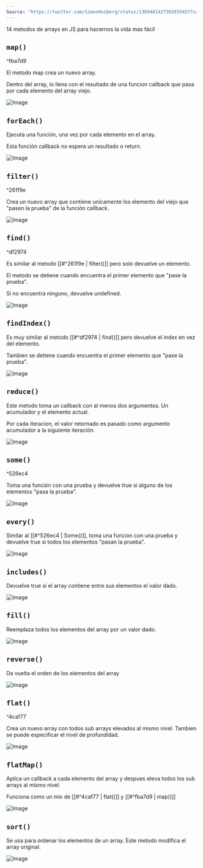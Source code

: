 ```yaml
---
Source: "https://twitter.com/SimonHoiberg/status/1389481427302035457?s=09"
---
```


14 metodos de arrays en JS para hacernos la vida mas fácil

## ```map()```

^fba7d9

El metodo map crea un nuevo array.

Dentro del array, lo llena con el resultado de una funcion callback que pasa por cada elemento del array viejo.

![Image](https://pbs.twimg.com/media/E0ht_ezX0AQBK9c?format=png&name=small)

## ```forEach()```

Ejecuta una función, una vez por cada elemento en el array.

Esta función callback no espera un resultado o return.

![Image](https://pbs.twimg.com/media/E0ht_egWYAEqff5?format=png&name=small)

## ```filter()```

^261f9e

Crea un nuevo array que contiene unicamente los elemento del viejo que "pasen la prueba" de la función callback.

![Image](https://pbs.twimg.com/media/E0ht_evXMAMbm7S?format=png&name=small)

## ```find()```

^df2974

Es similar al metodo [[#^261f9e | filter()]] pero solo devuelve un elemento.

El metodo se detiene cuando encuentra el primer elemento que "pase la prueba".

Si no encuentra ninguno, devuelve undefined.

![Image](https://pbs.twimg.com/media/E0ht_eZXsAM7pZf?format=png&name=small)

## ```findIndex()```

Es muy similar al metodo [[#^df2974 | find()]] pero devuelve el index en vez del elemento.

Tambien se detiene cuando encuentra el primer elemento que "pase la prueba".

![Image](https://pbs.twimg.com/media/E0ht_e5XsAUusSz?format=png&name=small)

## ```reduce()```

Este metodo toma un callback con al menos dos argumentos. Un acumulador y el elemento actual.

Por cada iteracion, el valor retornado es pasado como argumento acumulador a la siguiente iteración.

![Image](https://pbs.twimg.com/media/E0ht_ezX0AM-ahP?format=png&name=small)

## ```some()```

^526ec4

Toma una función con una prueba y devuelve true si alguno de los elementos "pasa la prueba".

![Image](https://pbs.twimg.com/media/E0ht_ecXEAEKjLw?format=png&name=small)

## ```every()```

Similar al [[#^526ec4 | Some()]], toma una funcion con una prueba y devuelve true si todos los elementos "pasan la prueba".

![Image](https://pbs.twimg.com/media/E0ht_efXMAAmpHD?format=png&name=small)

## ```includes()```

Devuelve true si el array contiene entre sus elementos el valor dado.

![Image](https://pbs.twimg.com/media/E0ht_evXEAINrqo?format=png&name=small)

## ```fill()```

Reemplaza todos los elementos del array por un valor dado.

![Image](https://pbs.twimg.com/media/E0ht_eeWYAEHJxi?format=png&name=small)

## ```reverse()```

Da vuelta el orden de los elementos del array

![Image](https://pbs.twimg.com/media/E0ht_eaXEAMUti-?format=png&name=small)

## ```flat()```

^4caf77

Crea un nuevo array con todos sub arrays elevados al mismo nivel. Tambien se puede especificar el nivel de profundidad.

![Image](https://pbs.twimg.com/media/E0ht_ewXEAA_ZVj?format=png&name=small)

## ```flatMap()```

Aplica un callback a cada elemento del array y despues eleva todos los sub arrays al mismo nivel.

Funciona como un mix de [[#^4caf77 | flat()]] y [[#^fba7d9 | map()]] 

![Image](https://pbs.twimg.com/media/E0ht_exWEAAvCJU?format=png&name=small)

## ```sort()```

Se usa para ordenar los elementos de un array. Este metodo modifica el array original.

![Image](https://pbs.twimg.com/media/E0ht_e2XoAcDn2z?format=png&name=small)